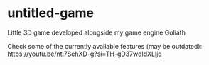# untitled-game

Little 3D game developed alongside my game engine Goliath

Check some of the currently available features (may be outdated): https://youtu.be/nti7SehXD-g?si=TH-gD37wdIdXLljq

